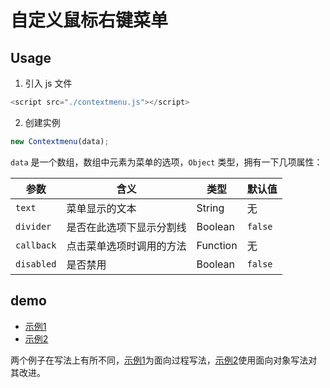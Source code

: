 # 自定义鼠标右键菜单

## Usage

1. 引入 js 文件

```js
<script src="./contextmenu.js"></script>
```

2. 创建实例

```js
new Contextmenu(data);
```

`data` 是一个数组，数组中元素为菜单的选项，`Object` 类型，拥有一下几项属性：

参数|含义|类型|默认值
---|---|---|---
`text`| 菜单显示的文本 | String | 无
`divider`| 是否在此选项下显示分割线 | Boolean | `false`
`callback`| 点击菜单选项时调用的方法 | Function | 无
`disabled`| 是否禁用 | Boolean | `false`

## demo

+ [示例1](https://wencaizhang.github.io/wheels/contextmenu/contextmenu.html)
+ [示例2](https://wencaizhang.github.io/wheels/contextmenu/contextmenu-oo.html)

两个例子在写法上有所不同，[示例1](https://wencaizhang.github.io/wheels/contextmenu/contextmenu.html)为面向过程写法，[示例2](https://wencaizhang.github.io/wheels/contextmenu/contextmenu-oo.html)使用面向对象写法对其改进。